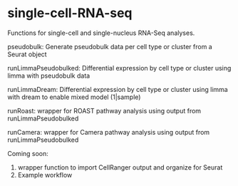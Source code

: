 # single-cell-RNA-seq
Functions for single-cell and single-nucleus RNA-Seq analyses.

pseudobulk: Generate pseudobulk data per cell type or cluster from a Seurat object

runLimmaPseudobulked: Differential expression by cell type or cluster using limma with pseudobulk data 

runLimmaDream: Differential expression by cell type or cluster using limma with dream to enable mixed model (1|sample)

runRoast: wrapper for ROAST pathway analysis using output from runLimmaPseudobulked

runCamera: wrapper for Camera pathway analysis using output from runLimmaPseudobulked


Coming soon: 
1) wrapper function to import CellRanger output and organize for Seurat
2) Example workflow
